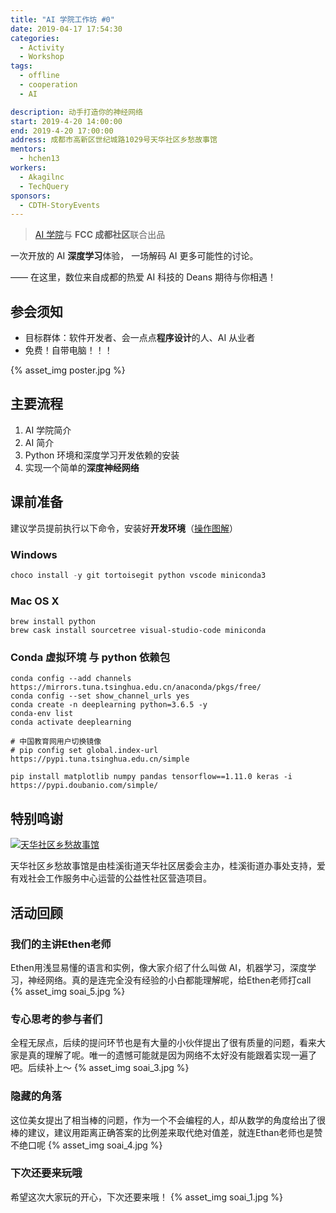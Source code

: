 ```yaml
---
title: "AI 学院工作坊 #0"
date: 2019-04-17 17:54:30
categories:
  - Activity
  - Workshop
tags:
  - offline
  - cooperation
  - AI

description: 动手打造你的神经网络
start: 2019-4-20 14:00:00
end: 2019-4-20 17:00:00
address: 成都市高新区世纪城路1029号天华社区乡愁故事馆
mentors:
  - hchen13
workers:
  - Akagilnc
  - TechQuery
sponsors:
  - CDTH-StoryEvents
---
```


> [AI 学院][1]与 **FCC 成都社区**联合出品

一次开放的 AI **深度学习**体验，
一场解码 AI 更多可能性的讨论。

—— 在这里，数位来自成都的热爱 AI 科技的 Deans 期待与你相遇！

## 参会须知

- 目标群体：软件开发者、会一点点**程序设计**的人、AI 从业者
- 免费！自带电脑！！！

{% asset_img poster.jpg %}

<!-- more -->

## 主要流程

1.  AI 学院简介
2.  AI 简介
3.  Python 环境和深度学习开发依赖的安装
4.  实现一个简单的**深度神经网络**

## 课前准备

建议学员提前执行以下命令，安装好**开发环境**（[操作图解][2]）

### Windows

```powershell
choco install -y git tortoisegit python vscode miniconda3
```

### Mac OS X

```shell
brew install python
brew cask install sourcetree visual-studio-code miniconda 
```

### Conda 虚拟环境 与 python 依赖包

```shell
conda config --add channels https://mirrors.tuna.tsinghua.edu.cn/anaconda/pkgs/free/
conda config --set show_channel_urls yes
conda create -n deeplearning python=3.6.5 -y
conda-env list
conda activate deeplearning

# 中国教育网用户切换镜像
# pip config set global.index-url https://pypi.tuna.tsinghua.edu.cn/simple

pip install matplotlib numpy pandas tensorflow==1.11.0 keras -i https://pypi.doubanio.com/simple/
```

## 特别鸣谢

[![天华社区乡愁故事馆](../../../sponsor/cdth-storyevents/CDTH-SE-logo.png)](../../../sponsor/cdth-storyevents/ "点击查看详情")

天华社区乡愁故事馆是由桂溪街道天华社区居委会主办，桂溪街道办事处支持，爱有戏社会工作服务中心运营的公益性社区营造项目。

[1]: https://www.theschool.ai/
[2]: ../hexo-web-app/#%E3%80%90%E9%99%84-0%E3%80%91Windows-%E8%BD%AF%E4%BB%B6%E5%AE%89%E8%A3%85%E5%9B%BE%E8%A7%A3


## 活动回顾


### 我们的主讲Ethen老师
Ethen用浅显易懂的语言和实例，像大家介绍了什么叫做 AI，机器学习，深度学习，神经网络。真的是连完全没有经验的小白都能理解呢，给Ethen老师打call
{% asset_img soai_5.jpg %}


### 专心思考的参与者们
全程无尿点，后续的提问环节也是有大量的小伙伴提出了很有质量的问题，看来大家是真的理解了呢。唯一的遗憾可能就是因为网络不太好没有能跟着实现一遍了吧。后续补上～
{% asset_img soai_3.jpg %}


### 隐藏的角落
这位美女提出了相当棒的问题，作为一个不会编程的人，却从数学的角度给出了很棒的建议，建议用距离正确答案的比例差来取代绝对值差，就连Ethan老师也是赞不绝口呢
{% asset_img soai_4.jpg %}


### 下次还要来玩哦
希望这次大家玩的开心，下次还要来哦！
{% asset_img soai_1.jpg %}

